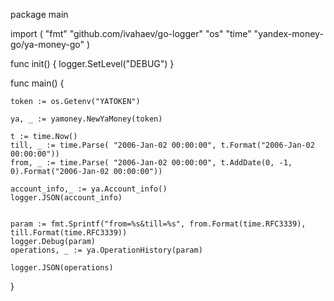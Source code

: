 package main

import (
	"fmt"
	"github.com/ivahaev/go-logger"
	"os"
	"time"
	"yandex-money-go/ya-money-go"
)

func init()  {
	logger.SetLevel("DEBUG")
}

func main() {

	token := os.Getenv("YATOKEN")

	ya, _ := yamoney.NewYaMoney(token)

	t := time.Now()
	till, _ := time.Parse( "2006-Jan-02 00:00:00", t.Format("2006-Jan-02 00:00:00"))
	from, _ := time.Parse( "2006-Jan-02 00:00:00", t.AddDate(0, -1, 0).Format("2006-Jan-02 00:00:00"))

	account_info,_ := ya.Account_info()
	logger.JSON(account_info)


	param := fmt.Sprintf("from=%s&till=%s", from.Format(time.RFC3339), till.Format(time.RFC3339))
	logger.Debug(param)
	operations, _ := ya.OperationHistory(param)

	logger.JSON(operations)
}
